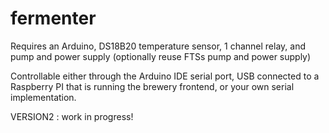 # fermenter

Requires an Arduino, DS18B20 temperature sensor, 1 channel relay, and pump and power supply (optionally reuse FTSs pump and power supply)

Controllable either through the Arduino IDE serial port, USB connected to a Raspberry PI that is running the brewery frontend, or your own serial implementation.

VERSION2 : work in progress!
